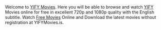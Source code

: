 Welcome to <a href="https://yifymovies.is/tag/yify-movies" target="_blank">YIFY Movies</a>. Here you will be able to browse and watch <a href="https://yifymovies.is/" target="_blank">YIFY</a> Movies online for free in excellent 720p and 1080p quality with the English subtitle. Watch <a href="https://yifymovies.is/tag/free-movies" target="_blank">Free Movies</a> Online and Download the latest movies without registration at YIFYMovies.is.

